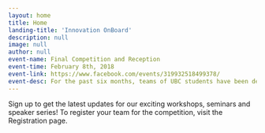 ```yaml
---
layout: home
title: Home
landing-title: 'Innovation OnBoard'
description: null
image: null
author: null
event-name: Final Competition and Reception
event-time: February 8th, 2018
event-link: https://www.facebook.com/events/319932518499378/
event-desc: For the past six months, teams of UBC students have been developing innovative new products while perfecting their products and learning the basics of entrepreneurship. Six competitors with ideas ranging from renewable coffee cups made from coffee grounds to portable electron microscopes have made it to the finals. Up for grabs are up to $10,000 in cash prizes and more! To buy tickets click <a href="https://tinyurl.com/yczotwco">here</a> (free for students).
---
```


Sign up to get the latest updates for our exciting workshops, seminars and speaker series! To register your team for the competition, visit the Registration page.
